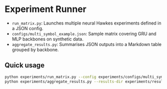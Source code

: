 # Experiment Runner

- `run_matrix.py`: Launches multiple neural Hawkes experiments defined in a JSON config.
- `configs/multi_symbol_example.json`: Sample matrix covering GRU and MLP backbones on synthetic data.
- `aggregate_results.py`: Summarises JSON outputs into a Markdown table grouped by backbone.

## Quick usage
```bash
python experiments/run_matrix.py --config experiments/configs/multi_symbol_example.json --results-dir experiments/results
python experiments/aggregate_results.py --results-dir experiments/results --output experiments/summary.md
```
